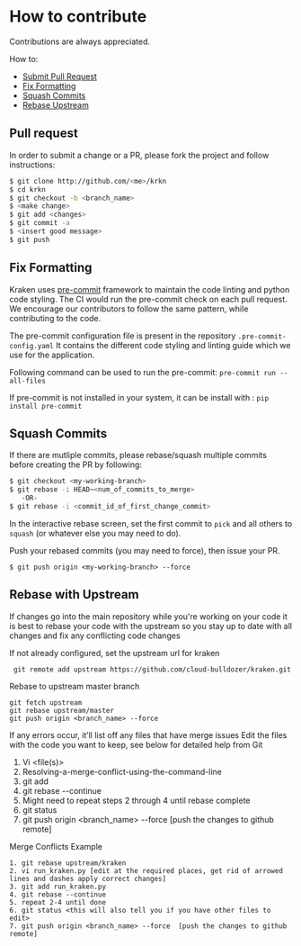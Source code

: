 # How to contribute

Contributions are always appreciated.

How to:
* [Submit Pull Request](#pull-request)
* [Fix Formatting](#fix-formatting)
* [Squash Commits](#squash-commits)
* [Rebase Upstream](#rebase-with-upstream)

## Pull request

In order to submit a change or a PR, please fork the project and follow instructions:
```bash
$ git clone http://github.com/<me>/krkn
$ cd krkn
$ git checkout -b <branch_name>
$ <make change>
$ git add <changes>
$ git commit -a
$ <insert good message>
$ git push
```

## Fix Formatting
Kraken uses [pre-commit](https://pre-commit.com) framework to maintain the code linting and python code styling.
The CI would run the pre-commit check on each pull request.
We encourage our contributors to follow the same pattern, while contributing to the code.

The pre-commit configuration file is present in the repository `.pre-commit-config.yaml`
It contains the different code styling and linting guide which we use for the application.

Following command can be used to run the pre-commit:
`pre-commit run --all-files`

If pre-commit is not installed in your system, it can be install with : `pip install pre-commit`

## Squash Commits
If there are mutliple commits, please rebase/squash multiple commits
before creating the PR by following:

```bash
$ git checkout <my-working-branch>
$ git rebase -i HEAD~<num_of_commits_to_merge>
   -OR-
$ git rebase -i <commit_id_of_first_change_commit>
```

In the interactive rebase screen, set the first commit to `pick` and all others to `squash` (or whatever else you may need to do).


Push your rebased commits (you may need to force), then issue your PR.

```
$ git push origin <my-working-branch> --force
```

## Rebase with Upstream

If changes go into the main repository while you're working on your code it is best to rebase your code with the
 upstream so you stay up to date with all changes and fix any conflicting code changes

If not already configured, set the upstream url for kraken
```
 git remote add upstream https://github.com/cloud-bulldozer/kraken.git
```

Rebase to upstream master branch
```
git fetch upstream
git rebase upstream/master
git push origin <branch_name> --force
```

If any errors occur, it’ll list off any files that have merge issues
Edit the files with the code you want to keep, see below for detailed help from Git
1. Vi <file(s)>
2. Resolving-a-merge-conflict-using-the-command-line
3. git add <all files you edit>
4. git rebase --continue
5. Might need to repeat steps 2 through 4 until rebase complete
6. git status <this will also tell you if you have other files to edit>
7. git push origin <branch_name> --force  [push the changes to github remote]


Merge Conflicts Example
```
1. git rebase upstream/kraken
2. vi run_kraken.py [edit at the required places, get rid of arrowed lines and dashes apply correct changes]
3. git add run_kraken.py
4. git rebase --continue
5. repeat 2-4 until done
6. git status <this will also tell you if you have other files to edit>
7. git push origin <branch_name> --force  [push the changes to github remote]
```
